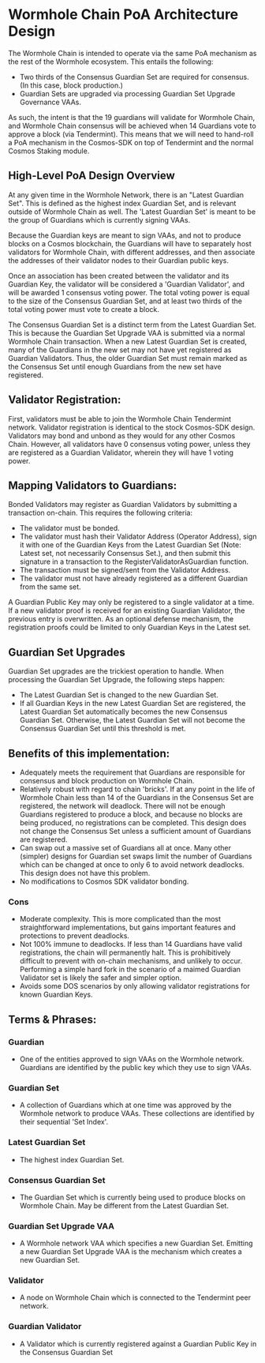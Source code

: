 # Wormhole Chain PoA Architecture Design

The Wormhole Chain is intended to operate via the same PoA mechanism as the rest of the Wormhole ecosystem. This entails the following:

- Two thirds of the Consensus Guardian Set are required for consensus. (In this case, block production.)
- Guardian Sets are upgraded via processing Guardian Set Upgrade Governance VAAs.

As such, the intent is that the 19 guardians will validate for Wormhole Chain, and Wormhole Chain consensus will be achieved when 14 Guardians vote to approve a block (via Tendermint). This means that we will need to hand-roll a PoA mechanism in the Cosmos-SDK on top of Tendermint and the normal Cosmos Staking module.

## High-Level PoA Design Overview

At any given time in the Wormhole Network, there is an "Latest Guardian Set". This is defined as the highest index Guardian Set, and is relevant outside of Wormhole Chain as well. The 'Latest Guardian Set' is meant to be the group of Guardians which is currently signing VAAs.

Because the Guardian keys are meant to sign VAAs, and not to produce blocks on a Cosmos blockchain, the Guardians will have to separately host validators for Wormhole Chain, with different addresses, and then associate the addresses of their validator nodes to their Guardian public keys.

Once an association has been created between the validator and its Guardian Key, the validator will be considered a 'Guardian Validator', and will be awarded 1 consensus voting power. The total voting power is equal to the size of the Consensus Guardian Set, and at least two thirds of the total voting power must vote to create a block.

The Consensus Guardian Set is a distinct term from the Latest Guardian Set. This is because the Guardian Set Upgrade VAA is submitted via a normal Wormhole Chain transaction. When a new Latest Guardian Set is created, many of the Guardians in the new set may not have yet registered as Guardian Validators. Thus, the older Guardian Set must remain marked as the Consensus Set until enough Guardians from the new set have registered.

## Validator Registration:

First, validators must be able to join the Wormhole Chain Tendermint network. Validator registration is identical to the stock Cosmos-SDK design. Validators may bond and unbond as they would for any other Cosmos Chain. However, all validators have 0 consensus voting power, unless they are registered as a Guardian Validator, wherein they will have 1 voting power.

## Mapping Validators to Guardians:

Bonded Validators may register as Guardian Validators by submitting a transaction on-chain. This requires the following criteria:

- The validator must be bonded.
- The validator must hash their Validator Address (Operator Address), sign it with one of the Guardian Keys from the Latest Guardian Set (Note: Latest set, not necessarily Consensus Set.), and then submit this signature in a transaction to the RegisterValidatorAsGuardian function.
- The transaction must be signed/sent from the Validator Address.
- The validator must not have already registered as a different Guardian from the same set.

A Guardian Public Key may only be registered to a single validator at a time. If a new validator proof is received for an existing Guardian Validator, the previous entry is overwritten. As an optional defense mechanism, the registration proofs could be limited to only Guardian Keys in the Latest set.

## Guardian Set Upgrades

Guardian Set upgrades are the trickiest operation to handle. When processing the Guardian Set Upgrade, the following steps happen:

- The Latest Guardian Set is changed to the new Guardian Set.
- If all Guardian Keys in the new Latest Guardian Set are registered, the Latest Guardian Set automatically becomes the new Consensus Guardian Set. Otherwise, the Latest Guardian Set will not become the Consensus Guardian Set until this threshold is met.

## Benefits of this implementation:

- Adequately meets the requirement that Guardians are responsible for consensus and block production on Wormhole Chain.
- Relatively robust with regard to chain 'bricks'. If at any point in the life of Wormhole Chain less than 14 of the Guardians in the Consensus Set are registered, the network will deadlock. There will not be enough Guardians registered to produce a block, and because no blocks are being produced, no registrations can be completed. This design does not change the Consensus Set unless a sufficient amount of Guardians are registered.
- Can swap out a massive set of Guardians all at once. Many other (simpler) designs for Guardian set swaps limit the number of Guardians which can be changed at once to only 6 to avoid network deadlocks. This design does not have this problem.
- No modifications to Cosmos SDK validator bonding.

### Cons

- Moderate complexity. This is more complicated than the most straightforward implementations, but gains important features and protections to prevent deadlocks.
- Not 100% immune to deadlocks. If less than 14 Guardians have valid registrations, the chain will permanently halt. This is prohibitively difficult to prevent with on-chain mechanisms, and unlikely to occur. Performing a simple hard fork in the scenario of a maimed Guardian Validator set is likely the safer and simpler option.
- Avoids some DOS scenarios by only allowing validator registrations for known Guardian Keys.

## Terms & Phrases:

### Guardian

- One of the entities approved to sign VAAs on the Wormhole network. Guardians are identified by the public key which they use to sign VAAs.

### Guardian Set

- A collection of Guardians which at one time was approved by the Wormhole network to produce VAAs. These collections are identified by their sequential 'Set Index'.

### Latest Guardian Set

- The highest index Guardian Set.

### Consensus Guardian Set

- The Guardian Set which is currently being used to produce blocks on Wormhole Chain. May be different from the Latest Guardian Set.

### Guardian Set Upgrade VAA

- A Wormhole network VAA which specifies a new Guardian Set. Emitting a new Guardian Set Upgrade VAA is the mechanism which creates a new Guardian Set.

### Validator

- A node on Wormhole Chain which is connected to the Tendermint peer network.

### Guardian Validator

- A Validator which is currently registered against a Guardian Public Key in the Consensus Guardian Set
